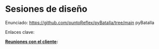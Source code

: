 # Sesiones de diseño

Enunciado: https://github.com/puntoReflex/pyBatalla/tree/main
pyBatalla

Enlaces clave:

**[Reuniones con el cliente](https://github.com/federicobolanos/23-24-IdSw2-SDD/tree/main/ProyectoJava/GuerreroVsVampiro):**
